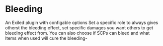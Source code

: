 # Bleeding
An Exiled plugin with configable options
Set a specific role to always gives otherst the bleeding effect, set specific damages you want others to get bleeding effect from. You can also choose if SCPs can bleed and what Items when used will cure the bleeding-
